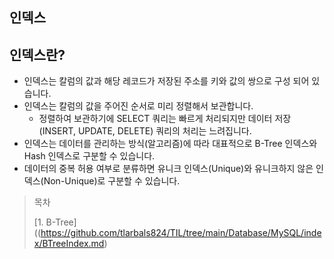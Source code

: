 ## 인덱스

## 인덱스란?

* 인덱스는 칼럼의 값과 해당 레코드가 저장된 주소를 키와 값의 쌍으로 구성 되어 있습니다.
* 인덱스는 칼럼의 값을 주어진 순서로 미리 정렬해서 보관합니다.
  * 정렬하여 보관하기에 SELECT 쿼리는 빠르게 처리되지만 데이터 저장(INSERT, UPDATE, DELETE) 쿼리의 처리는 느려집니다.
* 인덱스는 데이터를 관리하는 방식(알고리즘)에 따라 대표적으로 B-Tree 인덱스와 Hash 인덱스로 구분할 수 있습니다.
* 데이터의 중복 허용 여부로 분류하면 유니크 인덱스(Unique)와 유니크하지 않은 인덱스(Non-Unique)로 구분할 수 있습니다.

> 목차
> 
> [1. B-Tree]((https://github.com/tlarbals824/TIL/tree/main/Database/MySQL/index/BTreeIndex.md)





